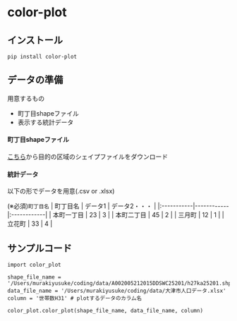 # color-plot

## インストール

`pip install color-plot`

## データの準備

用意するもの
- 町丁目shapeファイル
- 表示する統計データ

#### 町丁目shapeファイル

[こちら](https://www.e-stat.go.jp/gis/statmap-search?page=1&type=2&aggregateUnitForBoundary=A&toukeiCode=00200521&toukeiYear=2015&serveyId=A002005212015&coordsys=1&format=shape)から目的の区域のシェイプファイルをダウンロード

#### 統計データ
以下の形でデータを用意(.csv or .xlsx)

(※必須)`町丁目名`
| 町丁目名 | データ1 | データ2・・・ |
|:-----------|------------|:------------|
| 本町一丁目       | 23       | 3         |
| 本町二丁目   | 45      | 2       |
|  三月町      | 12        | 1         |
|    立花町     | 33          | 4           |



## サンプルコード

```
import color_plot

shape_file_name = '/Users/murakiyusuke/coding/data/A002005212015DDSWC25201/h27ka25201.shp'
data_file_name = '/Users/murakiyusuke/coding/data/大津市人口データ.xlsx'
column = '世帯数H31' # plotするデータのカラム名

color_plot.color_plot(shape_file_name, data_file_name, column)
```